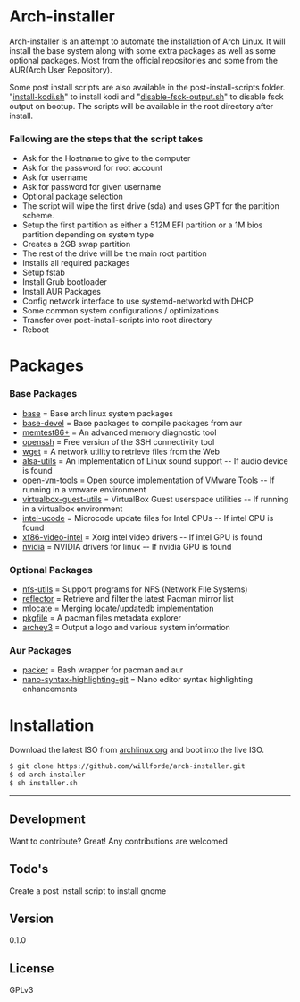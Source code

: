 # Arch-installer

Arch-installer is an attempt to automate the installation of Arch Linux. It will install the base system along with some extra packages 
as well as some optional packages. Most from the official repositories and some from the AUR(Arch User Repository). 

Some post install scripts are also available in the post-install-scripts folder. "[install-kodi.sh]" to install kodi and "[disable-fsck-output.sh]" to disable fsck output on bootup. The scripts will be available in the root directory after install.

### Fallowing are the steps that the script takes
  - Ask for the Hostname to give to the computer
  - Ask for the password for root account
  - Ask for username
  - Ask for password for given username
  - Optional package selection
  - The script will wipe the first drive (sda) and uses GPT for the partition scheme. 
  - Setup the first partition as either a 512M EFI partition or a 1M bios partition depending on system type
  - Creates a 2GB swap partition
  - The rest of the drive will be the main root partition
  - Installs all required packages
  - Setup fstab
  - Install Grub bootloader
  - Install AUR Packages
  - Config network interface to use systemd-networkd with DHCP
  - Some common system configurations / optimizations
  - Transfer over post-install-scripts into root directory
  - Reboot

#
# Packages
### Base Packages
  - [base] = Base arch linux system packages
  - [base-devel] = Base packages to compile packages from aur
  - [memtest86+] = An advanced memory diagnostic tool
  - [openssh] = Free version of the SSH connectivity tool
  - [wget] = A network utility to retrieve files from the Web
  - [alsa-utils] = An implementation of Linux sound support -- If audio device is found
  - [open-vm-tools] = Open source implementation of VMware Tools -- If running in a vmware environment
  - [virtualbox-guest-utils] = VirtualBox Guest userspace utilities -- If running in a virtualbox environment
  - [intel-ucode] = Microcode update files for Intel CPUs -- If intel CPU is found
  - [xf86-video-intel] = Xorg intel video drivers -- If intel GPU is found
  - [nvidia] = NVIDIA drivers for linux -- If nvidia GPU is found

### Optional Packages
  - [nfs-utils] = Support programs for NFS (Network File Systems)
  - [reflector] = Retrieve and filter the latest Pacman mirror list
  - [mlocate] = Merging locate/updatedb implementation
  - [pkgfile] = A pacman files metadata explorer
  - [archey3] = Output a logo and various system information

### Aur Packages
  - [packer] = Bash wrapper for pacman and aur
  - [nano-syntax-highlighting-git] = Nano editor syntax highlighting enhancements

#
# Installation
Download the latest ISO from [archlinux.org] and boot into the live ISO. 
```sh
$ git clone https://github.com/willforde/arch-installer.git
$ cd arch-installer
$ sh installer.sh
```
---
Development
----
Want to contribute? Great! Any contributions are welcomed

Todo's
----
Create a post install script to install gnome

Version
----
0.1.0

License
----
GPLv3

[base]:https://www.archlinux.org/groups/x86_64/base/
[base-devel]:https://www.archlinux.org/groups/x86_64/base-devel/
[openssh]:https://www.archlinux.org/packages/core/x86_64/openssh/
[memtest86+]:https://www.archlinux.org/packages/extra/any/memtest86+/
[wget]:https://www.archlinux.org/packages/extra/x86_64/wget/
[alsa-utils]:https://www.archlinux.org/packages/extra/x86_64/alsa-utils/
[open-vm-tools]:https://www.archlinux.org/packages/community/x86_64/open-vm-tools/
[virtualbox-guest-utils]:https://www.archlinux.org/packages/community/x86_64/virtualbox-guest-utils/
[xf86-video-intel]:https://www.archlinux.org/packages/extra/i686/xf86-video-intel/
[nvidia]:https://www.archlinux.org/packages/extra/x86_64/nvidia/
[intel-ucode]:https://www.archlinux.org/packages/extra/any/intel-ucode/
[nfs-utils]:https://www.archlinux.org/packages/core/x86_64/nfs-utils/
[reflector]:https://www.archlinux.org/packages/community/any/reflector/
[mlocate]:https://www.archlinux.org/packages/core/x86_64/mlocate/
[pkgfile]:https://www.archlinux.org/packages/extra/x86_64/pkgfile/
[archey3]:https://www.archlinux.org/packages/community/any/archey3/
[packer]:https://aur.archlinux.org/packages/packer/
[nano-syntax-highlighting-git]:https://aur.archlinux.org/packages/nano-syntax-highlighting-git/
[archlinux.org]:https://www.archlinux.org/download/
[disable-fsck-output.sh]:https://github.com/willforde/arch-installer/blob/master/post-install-scripts/disable-fsck-output.sh
[install-kodi.sh]:https://github.com/willforde/arch-installer/blob/master/post-install-scripts/install-kodi.sh

